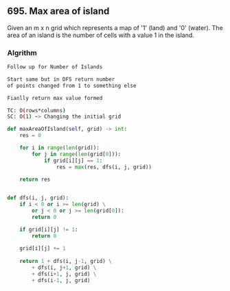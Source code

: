 ## 695. Max area of island

Given an m x n grid which represents a map of '1' (land) and '0' (water).
The area of an island is the number of cells with a value 1 in the island.

### Algrithm
```bash
Follow up for Number of Islands

Start same but in DFS return number
of points changed from 1 to something else

Fianlly return max value formed 
```
```bash
TC: O(rows*columns)
SC: O(1) ~> Changing the initial grid
```


```python
def maxAreaOfIsland(self, grid) -> int:
    res = 0

    for i in range(len(grid)):
        for j in range(len(grid[0])):
            if grid[i][j] == 1:
                res = max(res, dfs(i, j, grid))
                
    return res


def dfs(i, j, grid):
    if i < 0 or i >= len(grid) \
        or j < 0 or j >= len(grid[0]):
        return 0

    if grid[i][j] != 1:
        return 0
    
    grid[i][j] += 1
    
    return 1 + dfs(i, j-1, grid) \
        + dfs(i, j+1, grid) \
        + dfs(i+1, j, grid) \
        + dfs(i-1, j, grid)
```